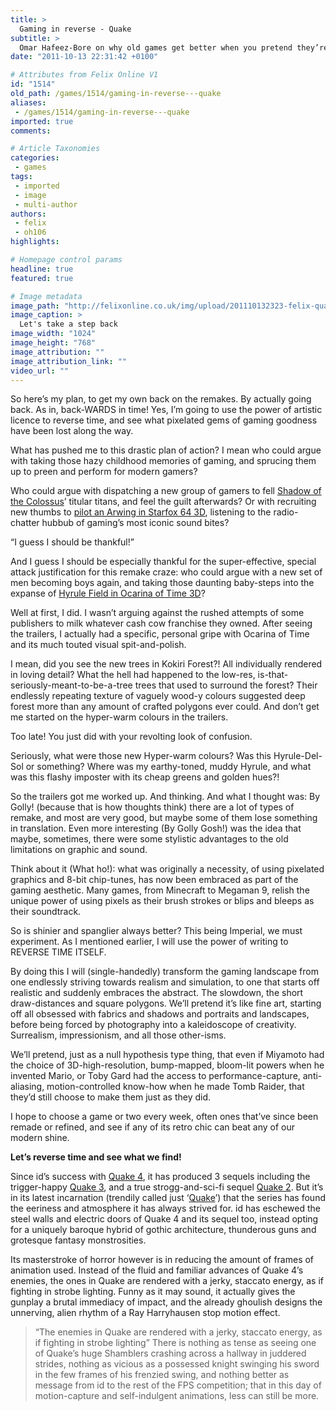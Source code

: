```yaml
---
title: >
  Gaming in reverse - Quake
subtitle: >
  Omar Hafeez-Bore on why old games get better when you pretend they’re new
date: "2011-10-13 22:31:42 +0100"

# Attributes from Felix Online V1
id: "1514"
old_path: /games/1514/gaming-in-reverse---quake
aliases:
 - /games/1514/gaming-in-reverse---quake
imported: true
comments:

# Article Taxonomies
categories:
 - games
tags:
 - imported
 - image
 - multi-author
authors:
 - felix
 - oh106
highlights:

# Homepage control params
headline: true
featured: true

# Image metadata
image_path: "http://felixonline.co.uk/img/upload/201110132323-felix-quake_4_by_id_software.jpg"
image_caption: >
  Let's take a step back
image_width: "1024"
image_height: "768"
image_attribution: ""
image_attribution_link: ""
video_url: ""
---
```


So here’s my plan, to get my own back on the remakes. By actually going back. As in, back-WARDS in time! Yes, I’m going to use the power of artistic licence to reverse time, and see what pixelated gems of gaming goodness have been lost along the way.

What has pushed me to this drastic plan of action? I mean who could argue with taking those hazy childhood memories of gaming, and sprucing them up to preen and perform for modern gamers?

Who could argue with dispatching a new group of gamers to fell [Shadow of the Colossus](http://www.youtube.com/watch?v=13xbhz2il5M)’ titular titans, and feel the guilt afterwards? Or with recruiting new thumbs to [pilot an Arwing in Starfox 64 3D](http://www.youtube.com/watch?v=wIkJvY96i8w), listening to the radio-chatter hubbub of gaming’s most iconic sound bites?

“I guess I should be thankful!”

And I guess I should be especially thankful for the super-effective, special attack justification for this remake craze: who could argue with a new set of men becoming boys again, and taking those daunting baby-steps into the expanse of [Hyrule Field in Ocarina of Time 3D](http://www.youtube.com/watch?v=fwc7EcPtrLY)?

Well at first, I did. I wasn’t arguing against the rushed attempts of some publishers to milk whatever cash cow franchise they owned. After seeing the trailers, I actually had a specific, personal gripe with Ocarina of Time and its much touted visual spit-and-polish.

I mean, did you see the new trees in Kokiri Forest?! All individually rendered in loving detail? What the hell had happened to the low-res, is-that-seriously-meant-to-be-a-tree trees that used to surround the forest? Their endlessly repeating texture of vaguely wood-y colours suggested deep forest more than any amount of crafted polygons ever could. And don’t get me started on the hyper-warm colours in the trailers.

Too late! You just did with your revolting look of confusion.

Seriously, what were those new Hyper-warm colours? Was this Hyrule-Del-Sol or something? Where was my earthy-toned, muddy Hyrule, and what was this flashy imposter with its cheap greens and golden hues?!

So the trailers got me worked up. And thinking. And what I thought was: By Golly! (because that is how thoughts think) there are a lot of types of remake, and most are very good, but maybe some of them lose something in translation. Even more interesting (By Golly Gosh!) was the idea that maybe, sometimes, there were some stylistic advantages to the old limitations on graphic and sound.

Think about it (What ho!): what was originally a necessity, of using pixelated graphics and 8-bit chip-tunes, has now been embraced as part of the gaming aesthetic. Many games, from Minecraft to Megaman 9, relish the unique power of using pixels as their brush strokes or blips and bleeps as their soundtrack.

So is shinier and spanglier always better? This being Imperial, we must experiment. As I mentioned earlier, I will use the power of writing to REVERSE TIME ITSELF.

By doing this I will (single-handedly) transform the gaming landscape from one endlessly striving towards realism and simulation, to one that starts off realistic and suddenly embraces the abstract. The slowdown, the short draw-distances and square polygons. We’ll pretend it’s like fine art, starting off all obsessed with fabrics and shadows and portraits and landscapes, before being forced by photography into a kaleidoscope of creativity. Surrealism, impressionism, and all those other-isms.

We’ll pretend, just as a null hypothesis type thing, that even if Miyamoto had the choice of 3D-high-resolution, bump-mapped, bloom-lit powers when he invented Mario, or Toby Gard had the access to performance-capture, anti-aliasing, motion-controlled know-how when he made Tomb Raider, that they’d still choose to make them just as they did.

I hope to choose a game or two every week, often ones that’ve since been remade or refined, and see if any of its retro chic can beat any of our modern shine.

__Let’s reverse time and see what we find!__

Since id’s success with [Quake 4](http://www.youtube.com/watch?v=qzXF-DvUiuI), it has produced 3 sequels including the trigger-happy [Quake 3](http://www.youtube.com/watch?v=vaVhcnBiob0), and a true strogg-and-sci-fi sequel [Quake 2](http://www.youtube.com/watch?v=1SVVKQlwTUk). But it’s in its latest incarnation (trendily called just ‘[Quake](http://www.youtube.com/watch?v=M4On9P_2__c)’) that the series has found the eeriness and atmosphere it has always strived for. id has eschewed the steel walls and electric doors of Quake 4 and its sequel too, instead opting for a uniquely baroque hybrid of gothic architecture, thunderous guns and grotesque fantasy monstrosities.

Its masterstroke of horror however is in reducing the amount of frames of animation used. Instead of the fluid and familiar advances of Quake 4’s enemies, the ones in Quake are rendered with a jerky, staccato energy, as if fighting in strobe lighting. Funny as it may sound, it actually gives the gunplay a brutal immediacy of impact, and the already ghoulish designs the unnerving, alien rhythm of a Ray Harryhausen stop motion effect.
> “The enemies in Quake are rendered with a jerky, staccato energy, as if fighting in strobe lighting”
There is nothing as tense as seeing one of Quake’s huge Shamblers crashing across a hallway in juddered strides, nothing as vicious as a possessed knight swinging his sword in the few frames of his frenzied swing, and nothing better as message from id to the rest of the FPS competition; that in this day of motion-capture and self-indulgent animations, less can still be more.
